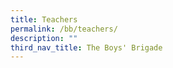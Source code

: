 ```yaml
---
title: Teachers
permalink: /bb/teachers/
description: ""
third_nav_title: The Boys' Brigade
---
```

